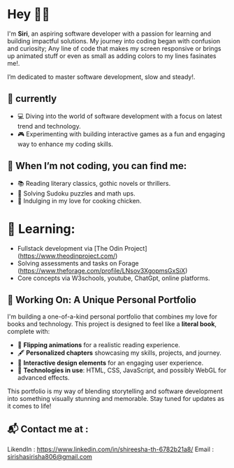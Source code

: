 # Hey 🧙‍♀️
I'm **Siri**, an aspiring software developer with a passion for learning and building impactful solutions. My journey into coding began with confusion and curiosity; Any line of code that makes my screen responsive or brings up animated stuff or even as small as adding colors to my lines fasinates me!. 

I’m dedicated to master software development, slow and steady!. 

## 🌟 currently 

- 💻 Diving into the world of software development with a focus on latest trend and technology.  
- 🎮 Experimenting with building interactive games as a fun and engaging way to enhance my coding skills.

## 🌟 When I’m not coding, you can find me:  
- 📚 Reading literary classics, gothic novels or thrillers. 
- 🧩 Solving Sudoku puzzles and math ups.  
- 🍗 Indulging in my love for cooking chicken.

# 🌟 Learning: 
- Fullstack development via [The Odin Project] (https://www.theodinproject.com/)
- Solving assessments and tasks on Forage (https://www.theforage.com/profile/LNsov3XgopmsGxSiX)
- Core concepts via W3schools, youtube, ChatGpt, online platforms.

## 📖 Working On: A Unique Personal Portfolio

I'm building a one-of-a-kind personal portfolio that combines my love for books and technology. This project is designed to feel like a **literal book**, complete with:  
- 📜 **Flipping animations** for a realistic reading experience.  
- 🖋️ **Personalized chapters** showcasing my skills, projects, and journey.  
- 🎨 **Interactive design elements** for an engaging user experience.  
- 💾 **Technologies in use**: HTML, CSS, JavaScript, and possibly WebGL for advanced effects.  

This portfolio is my way of blending storytelling and software development into something visually stunning and memorable. Stay tuned for updates as it comes to life!

## 📬 Contact me at :

LikendIn : https://www.linkedin.com/in/shireesha-th-6782b21a8/ 
Email : sirishasirisha806@gmail.com
  
